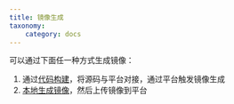 ```yaml
---
title: 镜像生成
taxonomy:
    category: docs
---
```


可以通过下面任一种方式生成镜像：

1. 通过[代码构建](./sourceBuild)，将源码与平台对接，通过平台触发镜像生成
2. [本地生成镜像](./generateImage)，然后上传镜像到平台
